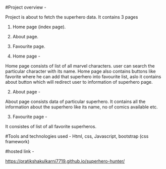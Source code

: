#Project overview -

Project is about to fetch the superhero data.
It contains 3 pages

1. Home page (index page).
2. About page.
3. Favourite page.

4. Home page -

Home page consists of list of all marvel characters. user can search the particular character with its name.
Home page also contains buttons like favorite where he can add that superhero into favourite list, aslo
it contains about button which will redirect user to information of superhero page.

2. About page -

About page consists data of particular superhero. It contains all the information about the superhero like its name, no of comics available etc.

3. Favourite page -

It consistes of list of all favorite superheros.

#Tools and technologies used -
Html, css, Javascript, bootstrap (css framework)

#hosted link -

https://pratikshakulkarni7719.github.io/superhero-hunter/
